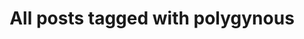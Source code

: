 ---
layout: tag
title: "All posts tagged with polygynous"
permalink: /weblog/tags/polygynous/
taxonomy: polygynous
---